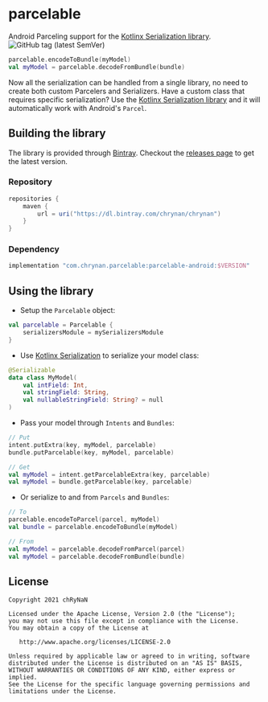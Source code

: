 # parcelable

Android Parceling support for the [Kotlinx Serialization library](https://github.com/Kotlin/kotlinx.serialization). \
![GitHub tag (latest SemVer)](https://img.shields.io/github/v/tag/chrynan/parcelable)

```kotlin
parcelable.encodeToBundle(myModel)
val myModel = parcelable.decodeFromBundle(bundle)
```

Now all the serialization can be handled from a single library, no need to create both custom Parcelers and Serializers.
Have a custom class that requires specific serialization? Use
the [Kotlinx Serialization library](https://github.com/Kotlin/kotlinx.serialization) and it will automatically work with
Android's `Parcel`.

## Building the library

The library is provided through [Bintray](https://bintray.com/). Checkout
the [releases page](https://github.com/chRyNaN/parcelable/releases) to get the latest version.

### Repository

```groovy
repositories {
    maven {
        url = uri("https://dl.bintray.com/chrynan/chrynan")
    }
}
```

### Dependency

```groovy
implementation "com.chrynan.parcelable:parcelable-android:$VERSION"
```

## Using the library

* Setup the `Parcelable` object:

```kotlin
val parcelable = Parcelable {
    serializersModule = mySerializersModule
}
```

* Use [Kotlinx Serialization](https://github.com/Kotlin/kotlinx.serialization) to serialize your model class:

```kotlin
@Serializable
data class MyModel(
    val intField: Int,
    val stringField: String,
    val nullableStringField: String? = null
)
```

* Pass your model through `Intents` and `Bundles`:

```kotlin
// Put
intent.putExtra(key, myModel, parcelable)
bundle.putParcelable(key, myModel, parcelable)

// Get
val myModel = intent.getParcelableExtra(key, parcelable)
val myModel = bundle.getParcelable(key, parcelable)
```

* Or serialize to and from `Parcels` and `Bundles`:

```kotlin
// To
parcelable.encodeToParcel(parcel, myModel)
val bundle = parcelable.encodeToBundle(myModel)

// From
val myModel = parcelable.decodeFromParcel(parcel)
val myModel = parcelable.decodeFromBundle(bundle)
```

## License

```
Copyright 2021 chRyNaN

Licensed under the Apache License, Version 2.0 (the "License");
you may not use this file except in compliance with the License.
You may obtain a copy of the License at

   http://www.apache.org/licenses/LICENSE-2.0

Unless required by applicable law or agreed to in writing, software
distributed under the License is distributed on an "AS IS" BASIS,
WITHOUT WARRANTIES OR CONDITIONS OF ANY KIND, either express or implied.
See the License for the specific language governing permissions and
limitations under the License.
```
